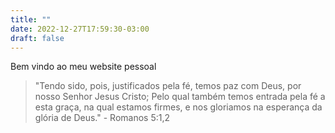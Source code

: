 ```yaml
---
title: ""
date: 2022-12-27T17:59:30-03:00
draft: false
---
```


Bem vindo ao meu website pessoal

> "Tendo sido, pois, justificados pela fé, temos paz com Deus, por nosso Senhor Jesus Cristo; Pelo qual também temos entrada pela fé a esta graça, na qual estamos firmes, e nos gloriamos na esperança da glória de Deus." - Romanos 5:1,2